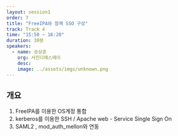 ```yaml
---
layout: session1
order: 7
title: "FreeIPA와 함께 SSO 구성"
track: Track 4
time: "15:50 ~ 16:20"
duration: 30분
speakers:
  - name: 송상준
    org: 서진디에스에이
    desc: 
    image: ../assets/imgs/unknown.png
---
```


## 개요

1. FreeIPA를 이용한 OS계정 통합 
2. kerberos를 이용한 SSH /  Apache web - Service Single Sign On
3. SAML2 , mod_auth_mellon와 연동

